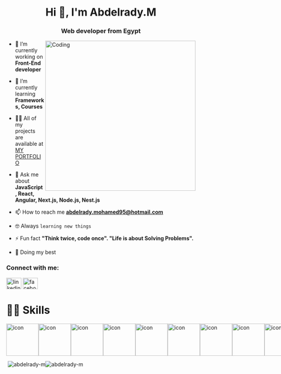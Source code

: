 <h1 align="center">Hi 👋, I'm Abdelrady.M</h1>
<h3 align="center">Web developer from Egypt</h3>
<img align="right" alt="Coding" width="400"
    src="https://cdn.dribbble.com/users/1162077/screenshots/3848914/programmer.gif">

- 🔭 I’m currently working on **Front-End developer**

- 🌱 I’m currently learning **Frameworks, Courses**


- 👨‍💻 All of my projects are available at <a href="https://abdelrady-portfolio.vercel.app" rel="nofollow">MY PORTFOLIO</a>



- 💬 Ask me about **JavaScript, React, Angular, Next.js, Node.js, Nest.js**

- 📫 How to reach me **abdelrady.mohamed95@hotmail.com**

- 🤓 Always <code>learning new things</code>
- ⚡ Fun fact **"Think twice, code once". "Life is about Solving Problems".**
- 🐼 Doing my best

<h3 align="left">Connect with me:</h3>
<p align="left">
<a href="https://www.linkedin.com/in/abdelrady-mohamed/" target="blank"><img align="center" src="https://raw.githubusercontent.com/rahuldkjain/github-profile-readme-generator/master/src/images/icons/Social/linked-in-alt.svg" alt="linkedin" height="30" width="40" /></a>
<a href="https://fb.com/ahmed.mc.961" target="blank"><img align="center" src="https://raw.githubusercontent.com/rahuldkjain/github-profile-readme-generator/master/src/images/icons/Social/facebook.svg" alt="facebook" height="30" width="40" /></a>
</p>


# 🤹‍♀️ Skills

<div style="display: flex; align-items: flex-start;"><img src="https://techstack-generator.vercel.app/js-icon.svg" alt="icon" width="86" height="86" /><img src="https://techstack-generator.vercel.app/ts-icon.svg" alt="icon" width="86" height="86" /><img src="https://techstack-generator.vercel.app/react-icon.svg" alt="icon" width="86" height="86" /><img src="https://techstack-generator.vercel.app/redux-icon.svg" alt="icon" width="86" height="86" /><img src="https://techstack-generator.vercel.app/sass-icon.svg" alt="icon" width="86" height="86" /><img src="https://techstack-generator.vercel.app/webpack-icon.svg" alt="icon" width="86" height="86" /><img src="https://techstack-generator.vercel.app/gatsby-icon.svg" alt="icon" width="86" height="86" /><img src="https://techstack-generator.vercel.app/jest-icon.svg" alt="icon" width="86" height="86" /><img src="https://techstack-generator.vercel.app/eslint-icon.svg" alt="icon" width="86" height="86" /><img src="https://techstack-generator.vercel.app/github-icon.svg" alt="icon" width="86" height="86" /><img src="https://techstack-generator.vercel.app/docker-icon.svg" alt="icon" width="86" height="86" /><img src="https://techstack-generator.vercel.app/aws-icon.svg" alt="icon" width="86" height="86" /><img src="https://techstack-generator.vercel.app/restapi-icon.svg" alt="icon" width="86" height="86" /></div>


<div style="display: flex; align-items: flex-start;">
    <p>&nbsp;<img  src="https://github-readme-stats.vercel.app/api?username=abdelrady-m&show_icons=true&locale=en" alt="abdelrady-m" /></p>
    <p><img  src="https://github-readme-streak-stats.herokuapp.com/?user=abdelrady-m&" alt="abdelrady-m" /></p>
</div>

